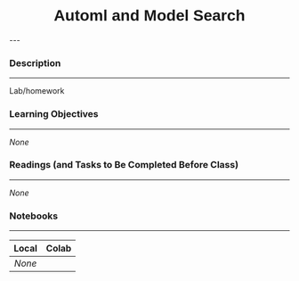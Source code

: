<h1  style="font-family:  Verdana,  Geneva,  sans-serif;  text-align:center">Automl  and  Model  Search</h1> 
--- 
 
###  Description 
--- 
 
Lab/homework 
 
###  Learning  Objectives 
---   
 
*None* 
 
###  Readings  (and  Tasks  to  Be  Completed  Before  Class) 
--- 
 
*None* 
 
###  Notebooks 
--- 
 
|    Local    |    Colab  | 
|    :---:    |    :-----    | 
|*None*||
